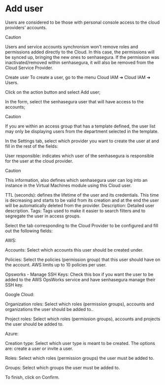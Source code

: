 # Add user 

Users are considered to be those with personal console access to the cloud providers' accounts.

Caution

Users and service accounts synchronism won't remove roles and permissions added directly to the Cloud. In
            this case, the permissions will be synced up, bringing the new ones to senhasegura. If the permission was
            inactivated/removed within senhasegura, it will also be removed from the Cloud Service Provider.


Create user
To create a user, go to the menu Cloud IAM ➔ Cloud IAM ➔ Users.


Click on the action button and select Add user;


In the form, select the senhasegura user that will have access to the accounts;



Caution

If you are within an access group that has a template defined, the user list may only be displaying users
            from the department selected in the template.




In the Settings tab, select which provider you want to create the user at and fill in the
            rest of the fields:

User responsible: indicates which user of the senhasegura is responsible for the user
                at the cloud provider.




Caution

This information, also defines which senhasegura user can log into an instance in the Virtual Machines module
            using this Cloud user.



TTL (seconds): defines the lifetime of the user and its credentials. This time is decreasing
        and starts to be valid from its creation and at the end the user will be automatically deleted from the
        provider.
Description: Detailed user description.
Tags: Tags used to make it easier to search filters and to segregate the user in access groups.
    



Select the tab corresponding to the Cloud Provider to be configured and fill out the following fields:


AWS:


Accounts: Select which accounts this user should be created under.


Policies: Select the policies (permission group) that this user should have
                            on the account. AWS limits up to 10 policies per user.


Opsworks - Manage SSH Keys: Check this box if you want the user to be added
                            to the AWS OpsWorks service and have senhasegura manage their SSH key.




Google Cloud:


Organization roles: Select which roles (permission groups), accounts and
                            organizations the user should be added to..


Project roles: Select which roles (permission groups), accounts and projects
                            the user should be added to.




Azure:


Creation type: Select which user type is meant to be created. The options
                            are: create a user or invite a user.


Roles: Select which roles (permission groups) the user must be added to.


Groups: Select which groups the user must be added to.






To finish, click on Confirm.